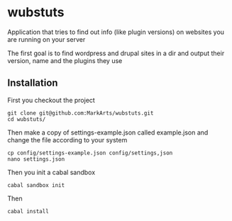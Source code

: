 # wubstuts
Application that tries to find out info (like plugin versions) on websites you are running on your server

The first goal is to find wordpress and drupal sites in a dir and output their version, name and the plugins they use

## Installation
First you checkout the project

    git clone git@github.com:MarkArts/wubstuts.git
    cd wubstuts/

Then make a copy of settings-example.json called example.json and change the file according to your system

    cp config/settings-example.json config/settings,json
    nano settings.json

Then you init a cabal sandbox

    cabal sandbox init

Then

    cabal install